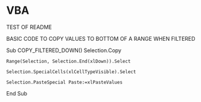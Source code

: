 # VBA
TEST OF README

BASIC CODE TO COPY VALUES TO BOTTOM OF A RANGE WHEN FILTERED

Sub COPY_FILTERED_DOWN()
    Selection.Copy
    
    Range(Selection, Selection.End(xlDown)).Select
    
    Selection.SpecialCells(xlCellTypeVisible).Select
    
    Selection.PasteSpecial Paste:=xlPasteValues
End Sub

